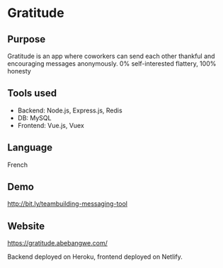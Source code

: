 Gratitude
====================

Purpose
--------------------

Gratitude is an app where coworkers can send each other thankful and encouraging messages anonymously. 0% self-interested flattery, 100% honesty

Tools used
--------------------

- Backend: Node.js, Express.js, Redis
- DB: MySQL
- Frontend: Vue.js, Vuex

Language
--------------------

French

Demo
--------------------

http://bit.ly/teambuilding-messaging-tool

Website
--------------------

https://gratitude.abebangwe.com/

Backend deployed on Heroku, frontend deployed on Netlify.
